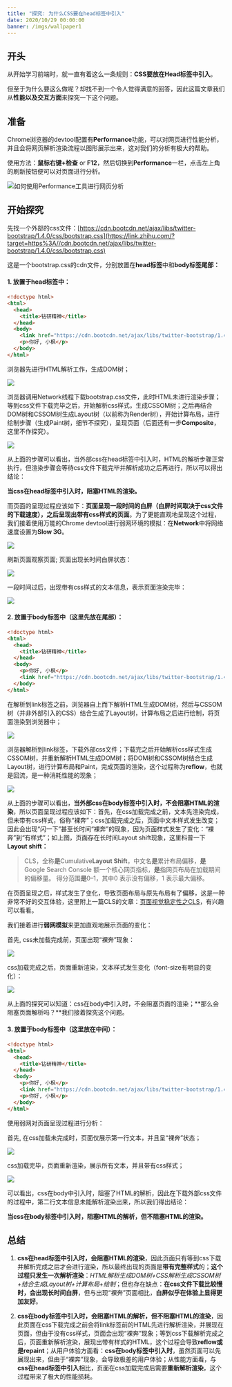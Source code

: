```yaml
---
title: "探究: 为什么CSS要在head标签中引入"
date: 2020/10/29 00:00:00
banner: /imgs/wallpaper1
---
```




## 开头

从开始学习前端时，就一直有着这么一条规则：**CSS要放在Head标签中引入**。

但至于为什么要这么做呢？却找不到一个令人觉得满意的回答，因此这篇文章我们从**性能以及交互方面**来探究一下这个问题。

## 准备

Chrome浏览器的devtool配置有**Performance**功能，可以对网页进行性能分析，并且会将网页解析渲染流程以图形展示出来，这对我们的分析有极大的帮助。

使用方法：**鼠标右键+检查** or **F12**，然后切换到**Performance**一栏，点击左上角的刷新按钮便可以对页面进行分析。

![如何使用Performance工具进行网页分析](https://pic2.zhimg.com/80/v2-945b8b0f0c817e69e02fb3bdf0a1a601_1440w.jpg)

## 开始探究

先找一个外部的css文件：[https://cdn.bootcdn.net/ajax/libs/twitter-bootstrap/1.4.0/css/bootstrap.css](https://link.zhihu.com/?target=https%3A//cdn.bootcdn.net/ajax/libs/twitter-bootstrap/1.4.0/css/bootstrap.css)

这是一个bootstrap.css的cdn文件，分别放置在**head标签**中和**body标签尾部：**

#### 1. 放置于head标签中：

```html
<!doctype html>
<html>
  <head>
    <title>钻研精神</title>
  </head>
  <body>
    <link href="https://cdn.bootcdn.net/ajax/libs/twitter-bootstrap/1.4.0/css/bootstrap.css" rel="stylesheet">
    <p>你好, 小枫</p>
  </body>
</html>
```

浏览器先进行HTML解析工作，生成DOM树；

![](https://pic4.zhimg.com/80/v2-fa7d84a01d67b08807c672dffc7e9f7b_1440w.jpg)

浏览器调用Network线程下载bootstrap.css文件，此时HTML未进行渲染步骤；等到css文件下载完毕之后，开始解析css样式，生成CSSOM树；之后再结合DOM树和CSSOM树生成Layout树（以前称为Render树），开始计算布局，进行绘制步骤（生成Paint树，细节不探究），呈现页面（后面还有一步**Composite**，这里不作探究）。

![](https://pic1.zhimg.com/80/v2-a396667f55533bb216a9dc52641ae168_1440w.jpg)

从上面的步骤可以看出，当外部css在head标签中引入时，HTML的解析步骤正常执行，但渲染步骤会等待css文件下载完毕并解析成功之后再进行，所以可以得出结论：

**当css在head标签中引入时，阻塞HTML的渲染。**

而页面的呈现过程应该如下：**页面呈现一段时间的白屏（白屏时间取决于css文件的下载速度），之后呈现出带有css样式的页面**。为了更能直观地呈现这个过程，我们接着使用万能的Chrome devtool进行弱网环境的模拟：在**Network**中将网络速度设置为**Slow 3G**。

![](https://pic4.zhimg.com/80/v2-aacc7c6626e6e2255ca8acda9844e9ff_1440w.jpg)

刷新页面观察页面; 页面出现长时间白屏状态：

![](https://pic4.zhimg.com/80/v2-d5ba8fd9c684d07266306d548886d49b_1440w.jpg)

一段时间过后，出现带有css样式的文本信息，表示页面渲染完毕：

![](https://pic4.zhimg.com/80/v2-cac7c0b2238cc91ed23927fce7e06ecf_1440w.jpg)

#### 2. 放置于body标签中（这里先放在尾部）：

```html
<!doctype html>
<html>
  <head>
    <title>钻研精神</title>
  </head>
  <body>
    <p>你好, 小枫</p>
    <link href="https://cdn.bootcdn.net/ajax/libs/twitter-bootstrap/1.4.0/css/bootstrap.css" rel="stylesheet">
  </body>
</html>
```

在解析到link标签之前，浏览器自上而下解析HTML生成DOM树，然后与CSSOM树（并非外部引入的CSS）结合生成了Layout树，计算布局之后进行绘制，将页面渲染到浏览器中；

![](https://pic3.zhimg.com/80/v2-80d14441c76217e7eba5da06d11e8dde_1440w.jpg)

浏览器解析到link标签，下载外部css文件；下载完之后开始解析css样式生成CSSOM树，并重新解析HTML生成DOM树；将DOM树和CSSOM树结合生成Layout树，进行计算布局和Paint，完成页面的渲染，这个过程称为**reflow**，也就是回流，是一种消耗性能的现象；

![](https://pic2.zhimg.com/80/v2-32e3a52abd3ece9250917a305a804699_1440w.jpg)

从上面的步骤可以看出，**当外部css在body标签中引入时，不会阻塞HTML的渲染**，所以页面呈现过程应该如下：首先，在css加载完成之前，文本先渲染完成，但未带有css样式，俗称“裸奔”；css加载完成之后，页面中文本样式发生改变；因此会出现“闪一下”甚至长时间“裸奔”的现象，因为页面样式发生了变化：“裸奔”到“有样式”；如上图，页面存在长时间Layout shift现象，这里科普一下**Layout shift：**

> CLS，全称**是**Cumulative**Layout Shift**，中文名**是**累计布局偏移，**是**Google Search Console 额一个核心网页指标，**是**指网页布局在加载期间的偏移量。 得分范围**是**0–1，其中0 表示没有偏移，1 表示最大偏移。

在页面呈现之后，样式发生了变化，导致页面布局与原先布局有了偏移，这是一种非常不好的交互体验，这里附上一篇CLS的文章：[页面视觉稳定性之CLS](https://link.zhihu.com/?target=https%3A//segmentfault.com/a/1190000023732717)，有兴趣可以看看。

我们接着进行**弱网模拟**来更加直观地展示页面的变化：

首先, css未加载完成前，页面出现“裸奔”现象：

![](https://pic1.zhimg.com/80/v2-e7d59c7f3b359caf3d83da25358c2ccc_1440w.jpg)

css加载完成之后，页面重新渲染，文本样式发生变化（font-size有明显的变化）：

![](https://pic2.zhimg.com/80/v2-332d17c7adcca60e24bc0458ab1fce5d_1440w.jpg)

从上面的探究可以知道：css在body中引入时，不会阻塞页面的渲染；**那么会阻塞页面解析吗？**我们接着探究这个问题。

#### 3. 放置于body标签中（这里放在中间）：

```html
<!doctype html>
<html>
  <head>
    <title>钻研精神</title>
  </head>
  <body>
    <p>你好, 小枫</p>
    <link href="https://cdn.bootcdn.net/ajax/libs/twitter-bootstrap/1.4.0/css/bootstrap.css" rel="stylesheet">
    <p>你好, 小枫</p>
  </body>
</html>
```

使用弱网对页面呈现过程进行分析：

首先, 在css加载未完成时，页面仅展示第一行文本，并且呈“裸奔”状态；

![](https://pic3.zhimg.com/80/v2-6bff90d14527c66a609294aa8812abb2_1440w.jpg)

css加载完毕，页面重新渲染，展示所有文本，并且带有css样式；

![](https://pic1.zhimg.com/80/v2-c93f01c3d90daed2f63989f8d68cadec_1440w.jpg)

可以看出，css在body中引入时，阻塞了HTML的解析，因此在下载外部css文件的过程中，第二行文本信息未能解析渲染出来，所以我们得出结论：

**当css在body标签中引入时，阻塞HTML的解析，但不阻塞HTML的渲染。**

## 总结

1.   **css在head标签中引入时，会阻塞HTML的渲染**，因此页面只有等到css下载并解析完成之后才会进行渲染，所以最终出现的页面是**带有完整样式**的；**这个过程只发生一次解析渲染**：_HTML解析生成DOM树+CSS解析生成CSSOM树+结合生成Layout树+计算布局+绘制_；但也存在缺点：**在css文件下载比较慢时，会出现长时间白屏**，但与出现“裸奔”页面相比，**白屏似乎在体验上显得更加友好**。

2.   **css在body标签中引入时，会阻塞HTML的解析，但不阻塞HTML的渲染**，因此页面在css下载完成之前会将link标签前的HTML先进行解析渲染，并展现在页面，但由于没有css样式，页面会出现“裸奔”现象；等到css下载解析完成之后，页面重新解析渲染，展现出带有样式的HTML，这个过程会导致**reflow或是repaint**；从用户体验方面看：**css在body标签中引入时**，虽然页面可以先展现出来，但由于“裸奔”现象，会导致极差的用户体验；从性能方面看，与**css在head标签中引入**相比，页面在css加载完成后需要**重新解析渲染**，这个过程带来了极大的性能损耗。